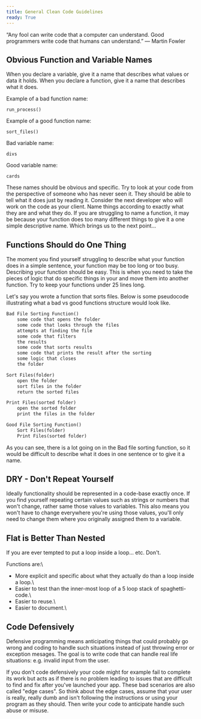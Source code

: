 ```yaml
---
title: General Clean Code Guidelines
ready: True
---
```


“Any fool can write code that a computer can understand. Good programmers write code that humans can understand.” ― Martin Fowler

## Obvious Function and Variable Names

When you declare a variable, give it a name that describes what values or data it holds.
When you declare a function, give it a name that describes what it does.

Example of a bad function name:
```
run_process()
```
Example of a good function name:
```
sort_files()
```
Bad variable name:
```
divs
```
Good variable name:
```
cards
```

These names should be obvious and specific. Try to look at your code from the perspective of someone who has never seen it. They should be able to tell what it does just by reading it. Consider the next developer who will work on the code as your client. Name things according to exactly what they are and what they do. If you are struggling to name a function, it may be because your function does too many different things to give it a one simple descriptive name. Which brings us to the next point...

## Functions Should do One Thing
The moment you find yourself struggling to describe what your function does in a simple sentence, your function may be too long or too busy. Describing your function should be easy. This is when you need to take the pieces of logic that do specific things in your and move them into another function. Try to keep your functions under 25 lines long.

Let's say you wrote a function that sorts files. Below is some pseudocode illustrating what a bad vs good functions structure would look like.
```md
Bad File Sorting Function()
    some code that opens the folder
    some code that looks through the files
    attempts at finding the file
    some code that filters
    the results
    some code that sorts results
    some code that prints the result after the sorting
    some logic that closes
    the folder
```
```md
Sort Files(folder)
    open the folder
    sort files in the folder
    return the sorted files

Print Files(sorted folder)
    open the sorted folder
    print the files in the folder

Good File Sorting Function()
    Sort Files(folder)
    Print Files(sorted folder)
```

As you can see, there is a lot going on in the Bad file sorting function, so it would be difficult to describe what it does in one sentence or to give it a name.

## DRY - Don't Repeat Yourself
Ideally functionality should be represented in a code-base exactly once. If you find yourself repeating certain values such as strings or numbers that won't change, rather same those values to variables. This also means you won't have to change everywhere you're using those values, you'll only need to change them where you originally assigned them to a variable.

## Flat is Better Than Nested
If you are ever tempted to put a loop inside a loop... etc. Don't.

Functions are:\
* More explicit and specific about what they actually do than a loop inside a loop.\
* Easier to test than the inner-most loop of a 5 loop stack of spaghetti-code.\
* Easier to reuse.\
* Easier to document.\

## Code Defensively
Defensive programming means anticipating things that could probably go wrong and coding to handle such situations instead of just throwing error or exception mesages. The goal is to write code that can handle real life situations: e.g. invalid input from the user.

If you don't code defensively your code might for example fail to complete its work but acts as if there is no problem leading to issues that are difficult to find and fix after you've launched your app. These bad scenarios are also called "edge cases". So think about the edge cases, assume that your user is really, really dumb and isn't following the instructions or using your program as they should. Then write your code to anticipate handle such abuse or misuse.
